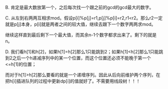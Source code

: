 B. 肯定是最大数放第一个，之后每次找一个跟之前的gcd的gcd最大的数字。

C. 从左到右两两互相求mod。假设p[i]%p[j]=r1,p[j]%p[i]=r2,r1<r2。那么r2一定就是p[j]本身，p[i]就是两者之间的较大值，继续去跟下一个数字两两求mod。

   继续这样直到最后剩下一个最大值，而其余n-1个数字都求出来了。剩下的就是n。
   
D. 我们看h[1]和h[2]，如果h[1]=h[2]那么1只能跳到2；如果h[1]<h[2]那么1只能跳到2之后一个h递减序列中的某一个位置，而这个位置还必须不能晚于第一个<=h[1]的位置；

   而对于h[1]>h[2]那么要看的就是一个递增序列。因此从后向前维护两个序列，在把h[i]插进队列的过程中更新dp[i]的值就好了。不需要用线段树！！！ 
